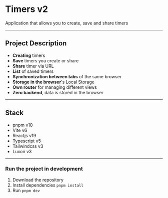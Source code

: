 # Timers v2

Application that allows you to create, save and share timers

<!-- * <a href="https://franlopezm.github.io/countdown/#/ZW5kRGF0ZT0yMDIxLTAxLTIxVDIxOjAwOjAwJnRpbWV6b25lPUV1cm9wZS9NYWRyaWQmaW5pdERhdGU9MjAxOS0wOS0yOVQxMjowMDowMA==" target="_blank">franlopezm.github.io/countdown</a> -->

---

## Project Description

- **Creating** timers
- **Save** timers you create or share
- **Share** timer via URL
- **List** of saved timers
- **Synchronization between tabs** of the same browser
- **Storage in the browser**'s Local Storage
- **Own router** for managing different views
- **Zero backend**, data is stored in the browser

---

## Stack

- pnpm v10
- Vite v6
- Reactjs v19
- Typescript v5
- Tailwindcss v3
- Luxon v3

---

### Run the project in development

1. Download the repository
2. Install dependencies `pnpm install`
3. Run `pnpm dev`
